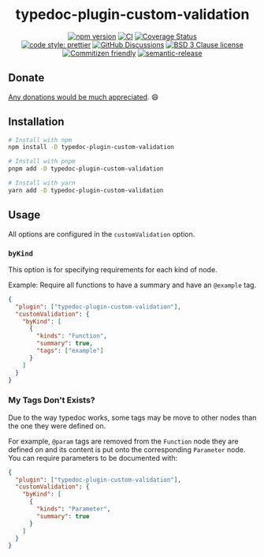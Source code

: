 <div align="center">

# typedoc-plugin-custom-validation

[![npm version](https://img.shields.io/npm/v/typedoc-plugin-custom-validation.svg)](https://www.npmjs.com/package/typedoc-plugin-custom-validation)
[![CI](https://github.com/RebeccaStevens/typedoc-plugin-custom-validation/actions/workflows/release.yml/badge.svg)](https://github.com/RebeccaStevens/typedoc-plugin-custom-validation/actions/workflows/release.yml)
[![Coverage Status](https://codecov.io/gh/RebeccaStevens/typedoc-plugin-custom-validation/branch/main/graph/badge.svg?token=MVpR1oAbIT)](https://codecov.io/gh/RebeccaStevens/typedoc-plugin-custom-validation)\
[![code style: prettier](https://img.shields.io/badge/code_style-prettier-ff69b4.svg?style=flat-square)](https://github.com/prettier/prettier)
[![GitHub Discussions](https://img.shields.io/github/discussions/RebeccaStevens/typedoc-plugin-custom-validation?style=flat-square)](https://github.com/RebeccaStevens/typedoc-plugin-custom-validation/discussions)
[![BSD 3 Clause license](https://img.shields.io/github/license/RebeccaStevens/typedoc-plugin-custom-validation.svg?style=flat-square)](https://opensource.org/licenses/BSD-3-Clause)
[![Commitizen friendly](https://img.shields.io/badge/commitizen-friendly-brightgreen.svg?style=flat-square)](https://commitizen.github.io/cz-cli/)
[![semantic-release](https://img.shields.io/badge/%20%20%F0%9F%93%A6%F0%9F%9A%80-semantic--release-e10079.svg?style=flat-square)](https://github.com/semantic-release/semantic-release)

</div>

## Donate

[Any donations would be much appreciated](./DONATIONS.md). 😄

## Installation

```sh
# Install with npm
npm install -D typedoc-plugin-custom-validation

# Install with pnpm
pnpm add -D typedoc-plugin-custom-validation

# Install with yarn
yarn add -D typedoc-plugin-custom-validation
```

## Usage

All options are configured in the `customValidation` option.

### `byKind`

This option is for specifying requirements for each kind of node.

Example: Require all functions to have a summary and have an `@example` tag.

```json
{
  "plugin": ["typedoc-plugin-custom-validation"],
  "customValidation": {
    "byKind": [
      {
        "kinds": "Function",
        "summary": true,
        "tags": ["example"]
      }
    ]
  }
}
```

### My Tags Don't Exists?

Due to the way typedoc works, some tags may be move to other nodes than the one they were defined on.

For example, `@param` tags are removed from the `Function` node they are defined on and its content is put onto the corresponding `Parameter` node.
You can require parameters to be documented with:

```json
{
  "plugin": ["typedoc-plugin-custom-validation"],
  "customValidation": {
    "byKind": [
      {
        "kinds": "Parameter",
        "summary": true
      }
    ]
  }
}
```
